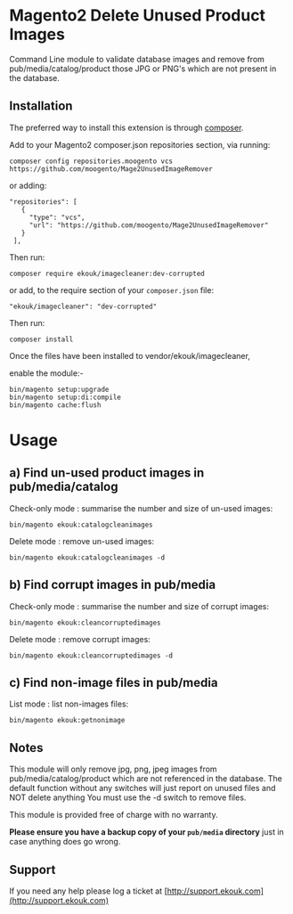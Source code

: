 
Magento2 Delete Unused Product Images
=============================
Command Line module to validate database images and remove from pub/media/catalog/product those JPG or PNG's which are not present in the database.

Installation
------------

The preferred way to install this extension is through [composer](http://getcomposer.org/download/).

Add to your Magento2 composer.json repositories section, via running:

```
composer config repositories.moogento vcs https://github.com/moogento/Mage2UnusedImageRemover
```

or adding:

```
"repositories": [
   {
     "type": "vcs",
     "url": "https://github.com/moogento/Mage2UnusedImageRemover"
   }
 ],
```

Then run:

```
composer require ekouk/imagecleaner:dev-corrupted
```

or add, to the require section of your `composer.json` file:

```
"ekouk/imagecleaner": "dev-corrupted"
```


Then run:

``composer install``

Once the files have been installed to vendor/ekouk/imagecleaner,

enable the module:-

```
bin/magento setup:upgrade
bin/magento setup:di:compile
bin/magento cache:flush
```

Usage
=====

a) Find un-used product images in <strong>pub/media/catalog</strong>
--------------------------------------------------------------------

Check-only mode : summarise the number and size of un-used images:
```
bin/magento ekouk:catalogcleanimages
```

Delete mode : remove un-used images:
```
bin/magento ekouk:catalogcleanimages -d
```

b) Find corrupt images in <strong>pub/media</strong>
----------------------------------------------------

Check-only mode : summarise the number and size of corrupt images:
```
bin/magento ekouk:cleancorruptedimages
```

Delete mode : remove corrupt images:
```
bin/magento ekouk:cleancorruptedimages -d
```

c) Find non-image files in <strong>pub/media</strong>
-----------------------------------------------------

List mode : list non-images files:
```
bin/magento ekouk:getnonimage
```

Notes
-----

This module will only remove jpg, png, jpeg images from pub/media/catalog/product which are not referenced in the database.
The default function without any switches will just report on unused files and NOT delete anything
You must use the -d switch to remove files.

This module is provided free of charge with no warranty. 

<strong>Please ensure you have a backup copy of your ```pub/media``` directory</strong>  just in case anything does go wrong.


Support
-----

If you need any help please log a ticket at [http://support.ekouk.com](http://support.ekouk.com)

